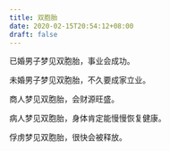 ```yaml
---
title: 双胞胎
date: 2020-02-15T20:54:12+08:00
draft: false
---
```


已婚男子梦见双胞胎，事业会成功。<br>


未婚男子梦见双胞胎，不久要成家立业。<br>


商人梦见双胞胎，会财源旺盛。<br>


病人梦见双胞胎，身体肯定能慢慢恢复健康。<br>


俘虏梦见双胞胎，很快会被释放。<br>
